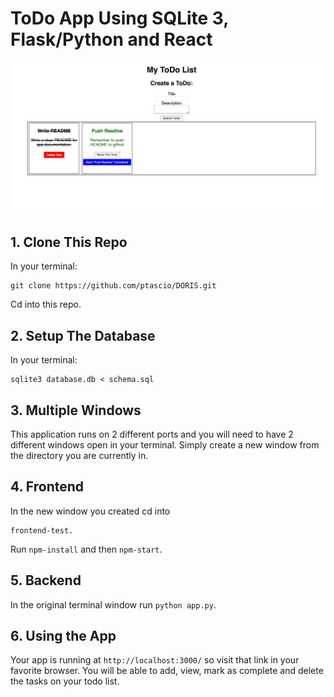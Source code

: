 # ToDo App Using SQLite 3, Flask/Python and React

![home-page-image](https://github.com/ptascio/DORIS/blob/master/images/ScreenShot.jpg)

## 1. Clone This Repo
In your terminal:

```
git clone https://github.com/ptascio/DORIS.git
```

Cd into this repo.

## 2. Setup The Database
In your terminal:
```
sqlite3 database.db < schema.sql  
```

## 3. Multiple Windows
This application runs on 2 different ports and you will need to have 2 different windows open in your terminal. Simply create a new window from the directory you are currently in.

## 4. Frontend
In the new window you created cd into
```
frontend-test.
```
Run ```npm-install``` and then ```npm-start```.

## 5. Backend
In the original terminal window run ```python app.py```.

## 6. Using the App
Your app is running at ```http://localhost:3000/``` so visit that link in your favorite browser. You will be able to add, view, mark as complete and delete the tasks on your todo list.
